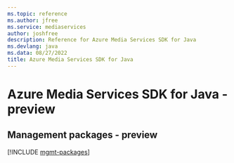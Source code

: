 ```yaml
---
ms.topic: reference
ms.author: jfree
ms.service: mediaservices
author: joshfree
description: Reference for Azure Media Services SDK for Java
ms.devlang: java
ms.data: 08/27/2022
title: Azure Media Services SDK for Java
---
```

# Azure Media Services SDK for Java - preview

## Management packages - preview
[!INCLUDE [mgmt-packages](media-services-mgmt-index.md)]